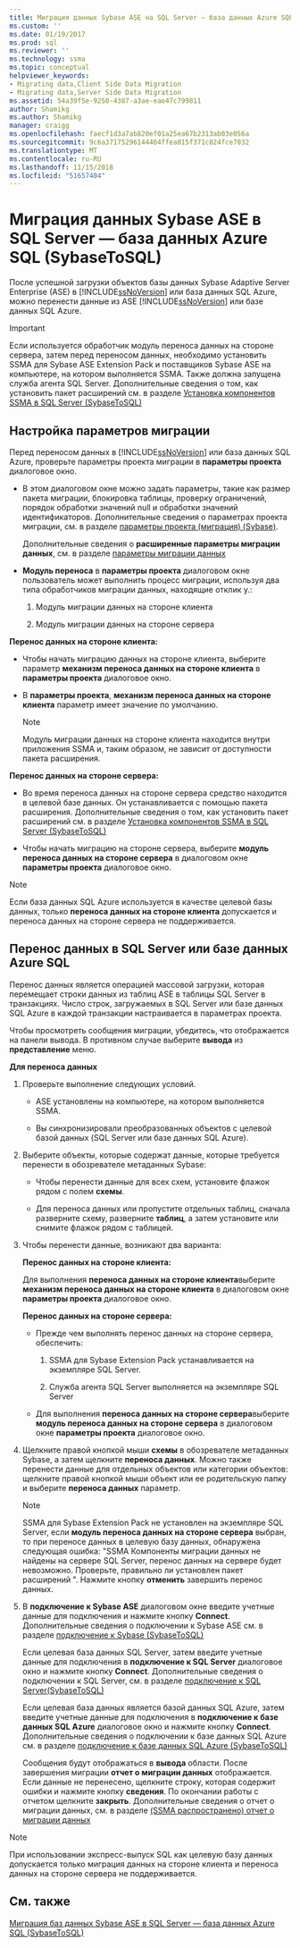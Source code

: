 ```yaml
---
title: Миграция данных Sybase ASE на SQL Server — база данных Azure SQL | Документация Майкрософт
ms.custom: ''
ms.date: 01/19/2017
ms.prod: sql
ms.reviewer: ''
ms.technology: ssma
ms.topic: conceptual
helpviewer_keywords:
- Migrating data,Client Side Data Migration
- Migrating data,Server Side Data Migration
ms.assetid: 54a39f5e-9250-4387-a3ae-eae47c799811
author: Shamikg
ms.author: Shamikg
manager: craigg
ms.openlocfilehash: faecf1d3a7ab820ef01a25ea67b2313ab03e056a
ms.sourcegitcommit: 9c6a37175296144464ffea815f371c024fce7032
ms.translationtype: MT
ms.contentlocale: ru-RU
ms.lasthandoff: 11/15/2018
ms.locfileid: "51657404"
---
```

# <a name="migrating-sybase-ase-data-into-sql-server---azure-sql-db--sybasetosql"></a>Миграция данных Sybase ASE в SQL Server — база данных Azure SQL (SybaseToSQL)
После успешной загрузки объектов базы данных Sybase Adaptive Server Enterprise (ASE) в [!INCLUDE[ssNoVersion](../../includes/ssnoversion-md.md)] или база данных SQL Azure, можно перенести данные из ASE [!INCLUDE[ssNoVersion](../../includes/ssnoversion-md.md)] или базе данных SQL Azure.  
  
> [!IMPORTANT]  
> Если используется обработчик модуль переноса данных на стороне сервера, затем перед переносом данных, необходимо установить SSMA для Sybase ASE Extension Pack и поставщиков Sybase ASE на компьютере, на котором выполняется SSMA. Также должна запущена служба агента SQL Server. Дополнительные сведения о том, как установить пакет расширений см. в разделе [Установка компонентов SSMA в SQL Server (SybaseToSQL)](https://msdn.microsoft.com/5ad9e12c-2cdb-4dd2-8703-05a23242d19d)  
  
## <a name="setting-migration-options"></a>Настройка параметров миграции  
Перед переносом данных в [!INCLUDE[ssNoVersion](../../includes/ssnoversion-md.md)] или база данных SQL Azure, проверьте параметры проекта миграции в **параметры проекта** диалоговое окно.  
  
-   В этом диалоговом окне можно задать параметры, такие как размер пакета миграции, блокировка таблицы, проверку ограничений, порядок обработки значений null и обработки значений идентификаторов. Дополнительные сведения о параметрах проекта миграции, см. в разделе [параметры проекта (миграция) (Sybase)](https://msdn.microsoft.com/82f8857f-7ab1-4738-ab6e-b1e95ea94924).  
  
    Дополнительные сведения о **расширенные параметры миграции данных**, см. в разделе [параметры миграции данных](data-migration-settings-sybasetosql.md)  
  
-   **Модуль переноса** в **параметры проекта** диалоговом окне пользователь может выполнить процесс миграции, используя два типа обработчиков миграции данных, находящие отклик у.:  
  
    1.  Модуль миграции данных на стороне клиента  
  
    2.  Модуль миграции данных на стороне сервера  
  
**Перенос данных на стороне клиента:**  
  
-   Чтобы начать миграцию данных на стороне клиента, выберите параметр **механизм переноса данных на стороне клиента** в **параметры проекта** диалоговое окно.  
  
-   В **параметры проекта**, **механизм переноса данных на стороне клиента** параметр имеет значение по умолчанию.  
  
    > [!NOTE]  
    > Модуль миграции данных на стороне клиента находится внутри приложения SSMA и, таким образом, не зависит от доступности пакета расширения.  
  
**Перенос данных на стороне сервера:**  
  
-   Во время переноса данных на стороне сервера средство находится в целевой базе данных. Он устанавливается с помощью пакета расширения. Дополнительные сведения о том, как установить пакет расширений см. в разделе [Установка компонентов SSMA в SQL Server (SybaseToSQL)](https://msdn.microsoft.com/5ad9e12c-2cdb-4dd2-8703-05a23242d19d)  
  
-   Чтобы начать миграцию на стороне сервера, выберите **модуль переноса данных на стороне сервера** в диалоговом окне **параметры проекта** диалоговое окно.  
  
> [!NOTE]  
> Если база данных SQL Azure используется в качестве целевой базы данных, только **переноса данных на стороне клиента** допускается и переноса данных на стороне сервера не поддерживается.  
  
## <a name="migrating-data-to-sql-server-or-azure-sql-db"></a>Перенос данных в SQL Server или базе данных Azure SQL  
Перенос данных является операцией массовой загрузки, которая перемещает строки данных из таблиц ASE в таблицы SQL Server в транзакциях. Число строк, загружаемых в SQL Server или базе данных SQL Azure в каждой транзакции настраивается в параметрах проекта.  
  
Чтобы просмотреть сообщения миграции, убедитесь, что отображается на панели вывода. В противном случае выберите **вывода** из **представление** меню.  
  
**Для переноса данных**  
  
1.  Проверьте выполнение следующих условий.  
  
    -   ASE установлены на компьютере, на котором выполняется SSMA.  
  
    -   Вы синхронизировали преобразованных объектов с целевой базой данных (SQL Server или базе данных SQL Azure).  
  
2.  Выберите объекты, которые содержат данные, которые требуется перенести в обозревателе метаданных Sybase:  
  
    -   Чтобы перенести данные для всех схем, установите флажок рядом с полем **схемы**.  
  
    -   Для переноса данных или пропустите отдельных таблиц, сначала разверните схему, разверните **таблиц**, а затем установите или снимите флажок рядом с таблицей.  
  
3.  Чтобы перенести данные, возникают два варианта:  
  
    **Перенос данных на стороне клиента:**  
  
    Для выполнения **переноса данных на стороне клиента**выберите **механизм переноса данных на стороне клиента** в диалоговом окне **параметры проекта** диалоговое окно.  
  
    **Перенос данных на стороне сервера:**  
  
    -   Прежде чем выполнять перенос данных на стороне сервера, обеспечить:  
  
        1.  SSMA для Sybase Extension Pack устанавливается на экземпляре SQL Server.  
  
        2.  Служба агента SQL Server выполняется на экземпляре SQL Server  
  
    -   Для выполнения **переноса данных на стороне сервера**выберите **модуль переноса данных на стороне сервера** в диалоговом окне **параметры проекта** диалоговое окно.  
  
4.  Щелкните правой кнопкой мыши **схемы** в обозревателе метаданных Sybase, а затем щелкните **переноса данных**. Можно также перенести данные для отдельных объектов или категории объектов: щелкните правой кнопкой мыши объект или ее родительскую папку и выберите **переноса данных** параметр.  
  
    > [!NOTE]  
    > SSMA для Sybase Extension Pack не установлен на экземпляре SQL Server, если **модуль переноса данных на стороне сервера** выбран, то при переносе данных в целевую базу данных, обнаружена следующая ошибка: "SSMA Компоненты миграции данных не найдены на сервере SQL Server, перенос данных на сервере будет невозможно. Проверьте, правильно ли установлен пакет расширений ". Нажмите кнопку **отменить** завершить перенос данных.  
  
5.  В **подключение к Sybase ASE** диалоговом окне введите учетные данные для подключения и нажмите кнопку **Connect**. Дополнительные сведения о подключении к Sybase ASE см. в разделе [подключение к Sybase &#40;SybaseToSQL&#41;](../../ssma/sybase/connect-to-sybase-sybasetosql.md)  
  
    Если целевая база данных SQL Server, затем введите учетные данные для подключения в **подключение к SQL Server** диалоговое окно и нажмите кнопку **Connect**. Дополнительные сведения о подключении к SQL Server, см. в разделе [подключение к SQL Server(SybaseToSQL)](https://msdn.microsoft.com/dd368a1a-45b0-40e9-b4d3-5cdb48c26606)  
  
    Если целевая база данных является базой данных SQL Azure, затем введите учетные данные для подключения в **подключение к базе данных SQL Azure** диалоговое окно и нажмите кнопку **Connect**. Дополнительные сведения о подключении к базе данных SQL Azure см. в разделе [подключение к базе данных SQL Azure &#40;SybaseToSQL&#41;](../../ssma/sybase/connecting-to-azure-sql-db-sybasetosql.md)  
  
    Сообщения будут отображаться в **вывода** области. После завершения миграции **отчет о миграции данных** отображается. Если данные не перенесено, щелкните строку, которая содержит ошибки и нажмите кнопку **сведения**. По окончании работы с отчетом щелкните **закрыть**. Дополнительные сведения о отчет о миграции данных, см. в разделе [(SSMA распространено) отчет о миграции данных](https://msdn.microsoft.com/bbfb9d88-5a98-4980-8d19-c5d78bd0d241)  
  
> [!NOTE]  
> При использовании экспресс-выпуск SQL как целевую базу данных допускается только миграция данных на стороне клиента и переноса данных на стороне сервера не поддерживается.  
  
## <a name="see-also"></a>См. также  
[Миграция баз данных Sybase ASE в SQL Server — база данных Azure SQL &#40;SybaseToSQL&#41;](../../ssma/sybase/migrating-sybase-ase-databases-to-sql-server-azure-sql-db-sybasetosql.md)  
  
